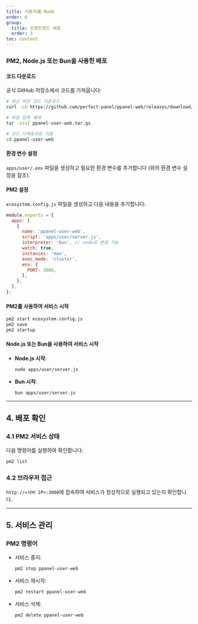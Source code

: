```yaml
---
title: 사용자端-Node
order: 6
group: 
  title: 프론트엔드 배포
  order: 3
toc: content
---
```


### PM2, Node.js 또는 Bun을 사용한 배포

#### 코드 다운로드

공식 GitHub 저장소에서 코드를 가져옵니다:

```bash
# 최신 버전 코드 다운로드
curl -LO https://github.com/perfect-panel/ppanel-web/releases/download/v1.0.0/ppanel-user-web.tar.gz

# 파일 압축 해제
tar -xzvf ppanel-user-web.tar.gz

# 코드 디렉토리로 이동
cd ppanel-user-web
```

#### 환경 변수 설정

`apps/user/.env` 파일을 생성하고 필요한 환경 변수를 추가합니다 (위의 환경 변수 설정을 참조).

#### PM2 설정

`ecosystem.config.js` 파일을 생성하고 다음 내용을 추가합니다:

```javascript
module.exports = {
  apps: [
    {
      name: 'ppanel-user-web',
      script: 'apps/user/server.js',
      interpreter: 'bun', // node로 변경 가능
      watch: true,
      instances: 'max',
      exec_mode: 'cluster',
      env: {
        PORT: 3000,
      },
    },
  ],
};
```

#### PM2를 사용하여 서비스 시작

```bash
pm2 start ecosystem.config.js
pm2 save
pm2 startup
```

#### Node.js 또는 Bun을 사용하여 서비스 시작

- **Node.js 시작**:

  ```bash
  node apps/user/server.js
  ```

- **Bun 시작**:

  ```bash
  bun apps/user/server.js
  ```

---

## **4. 배포 확인**

### **4.1 PM2 서비스 상태**

다음 명령어를 실행하여 확인합니다:

```bash
pm2 list
```

### **4.2 브라우저 접근**

`http://<서버 IP>:3000`에 접속하여 서비스가 정상적으로 실행되고 있는지 확인합니다.

---

## **5. 서비스 관리**

### **PM2 명령어**

- 서비스 중지:

  ```bash
  pm2 stop ppanel-user-web
  ```

- 서비스 재시작:

  ```bash
  pm2 restart ppanel-user-web
  ```

- 서비스 삭제:

  ```bash
  pm2 delete ppanel-user-web
  ```

